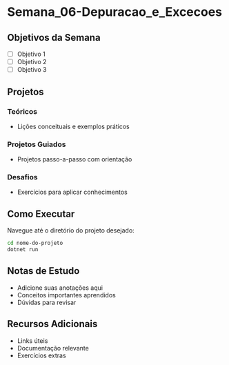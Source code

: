 # Semana_06-Depuracao_e_Excecoes

## Objetivos da Semana

- [ ] Objetivo 1
- [ ] Objetivo 2  
- [ ] Objetivo 3

## Projetos

### Teóricos
- Lições conceituais e exemplos práticos

### Projetos Guiados
- Projetos passo-a-passo com orientação

### Desafios
- Exercícios para aplicar conhecimentos

## Como Executar

Navegue até o diretório do projeto desejado:
```bash
cd nome-do-projeto
dotnet run
```

## Notas de Estudo

- Adicione suas anotações aqui
- Conceitos importantes aprendidos
- Dúvidas para revisar

## Recursos Adicionais

- Links úteis
- Documentação relevante
- Exercícios extras
